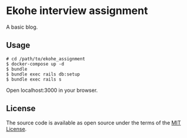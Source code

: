 # Ekohe interview assignment
A basic blog.

## Usage

```
# cd /path/to/ekohe_assignment
$ docker-compose up -d
$ bundle
$ bundle exec rails db:setup
$ bundle exec rails s
```

Open localhost:3000 in your browser.

## License

The source code is available as open source under the terms of the [MIT License](https://opensource.org/licenses/MIT).
